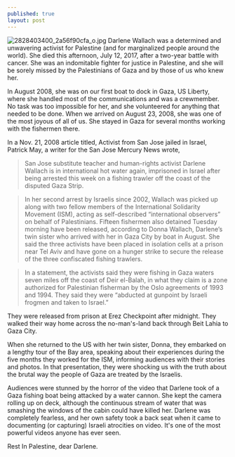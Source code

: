 ```yaml
---
published: true
layout: post
---
```



![2828403400_2a56f90cfa_o.jpg]({{site.baseurl}}/images/2828403400_2a56f90cfa_o.jpg)
Darlene Wallach was a determined and unwavering activist for Palestine (and for marginalized people around the world). She died this afternoon, July 12, 2017, after a two-year battle with cancer. She was an indomitable fighter for justice in Palestine, and she will be sorely missed by the Palestinians of Gaza and by those of us who knew her.


In August 2008, she was on our first boat to dock in Gaza, US Liberty, where she handled most of the communications and was a crewmember. No task was too impossible for her, and she volunteered for anything that needed to be done. When we arrived on August 23, 2008, she was one of the most joyous of all of us. She stayed in Gaza for several months working with the fishermen there.


In a Nov. 21, 2008 article titled, Activist from San Jose jailed in Israel, Patrick May, a writer for the San Jose Mercury News wrote,


> San Jose substitute teacher and human-rights activist Darlene Wallach is in international hot water again, imprisoned in Israel after being arrested this week on a fishing trawler off the coast of the disputed Gaza Strip.

> In her second arrest by Israelis since 2002, Wallach was picked up along with two fellow members of the International Solidarity Movement (ISM), acting as self-described “international observers” on behalf of Palestinians. Fifteen fishermen also detained Tuesday morning have been released, according to Donna Wallach, Darlene’s twin sister who arrived with her in Gaza City by boat in August. She said the three activists have been placed in isolation cells at a prison near Tel Aviv and have gone on a hunger strike to secure the release of the three confiscated fishing trawlers.

> In a statement, the activists said they were fishing in Gaza waters seven miles off the coast of Deir el-Balah, in what they claim is a zone authorized for Palestinian fisherman by the Oslo agreements of 1993 and 1994. They said they were “abducted at gunpoint by Israeli frogmen and taken to Israel.”

They were released from prison at Erez Checkpoint after midnight. They walked their way home across the no-man's-land back through Beit Lahia to Gaza City.


When she returned to the US with her twin sister, Donna, they embarked on a lengthy tour of the Bay area, speaking about their experiences during the five months they worked for the ISM, informing audiences with their stories and photos. In that presentation, they were shocking us with the truth about the brutal way the people of Gaza are treated by the Israelis.

Audiences were stunned by the horror of the video that Darlene took of a Gaza fishing boat being attacked by a water cannon. She kept the camera rolling up on deck, although the continuous  stream of water that was smashing the windows of the cabin could have killed her. Darlene was completely fearless, and her own safety took a back seat when it came to documenting (or capturing) Israeli atrocities on video. It's one of the most powerful videos anyone has ever seen.


Rest In Palestine, dear Darlene.
